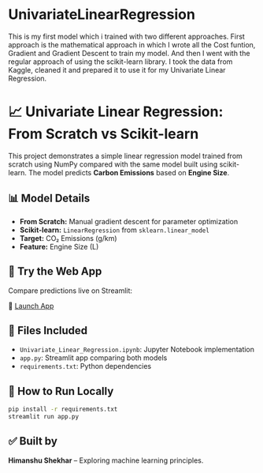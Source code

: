 # UnivariateLinearRegression
This is my first model which i trained with two different approaches.
First approach is the mathematical approach in which I wrote all the Cost funtion, Gradient and Gradient Descent to train my model.
And then I went with the regular approach of using the scikit-learn library.
I took the data from Kaggle, cleaned it and prepared it to use it for my Univariate Linear Regression.

# 📈 Univariate Linear Regression: From Scratch vs Scikit-learn

This project demonstrates a simple linear regression model trained from scratch using NumPy compared with the same model built using scikit-learn. The model predicts **Carbon Emissions** based on **Engine Size**.

## 📊 Model Details

- **From Scratch:** Manual gradient descent for parameter optimization
- **Scikit-learn:** `LinearRegression` from `sklearn.linear_model`
- **Target:** CO₂ Emissions (g/km)
- **Feature:** Engine Size (L)

## 🚀 Try the Web App

Compare predictions live on Streamlit:

🔗 [Launch App](https://enginesizevsco2emission.streamlit.app)

## 📁 Files Included

- `Univariate_Linear_Regression.ipynb`: Jupyter Notebook implementation
- `app.py`: Streamlit app comparing both models
- `requirements.txt`: Python dependencies

## 🔧 How to Run Locally

```bash
pip install -r requirements.txt
streamlit run app.py
```

## ✅ Built by

**Himanshu Shekhar** – Exploring machine learning principles.
